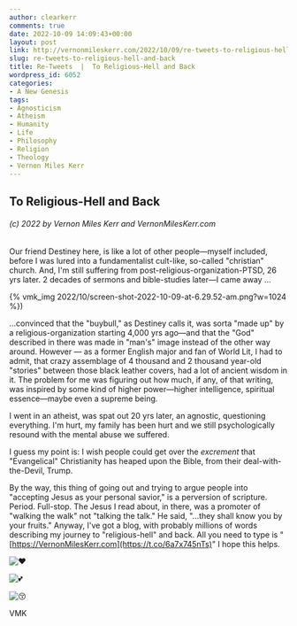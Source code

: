 ```yaml
---
author: clearkerr
comments: true
date: 2022-10-09 14:09:43+00:00
layout: post
link: http://vernonmileskerr.com/2022/10/09/re-tweets-to-religious-hell-and-back/
slug: re-tweets-to-religious-hell-and-back
title: Re-Tweets  |  To Religious-Hell and Back
wordpress_id: 6052
categories:
- A New Genesis
tags:
- Agnosticism
- Atheism
- Humanity
- Life
- Philosophy
- Religion
- Theology
- Vernon Miles Kerr
---
```





## To Religious-Hell and Back







###### (c) 2022 by Vernon Miles Kerr and VernonMilesKerr.com







Our friend Destiney here,  is like a lot of other people—myself included, before I was lured into a fundamentalist cult-like, so-called "christian" church.   And, I'm still suffering from post-religious-organization-PTSD,  26 yrs later.      2 decades of sermons and bible-studies later—I came away ...





{% vmk_img 2022/10/screen-shot-2022-10-09-at-6.29.52-am.png?w=1024 %})





...convinced that the "buybull," as Destiney calls it, was sorta "made up" by a religious-organization starting 4,000 yrs ago—and that the "God" described in there was made in "man's" image instead of the other way around. However — as a former English major and fan of World Lit, I had to admit, that crazy assemblage of 4 thousand and 2 thousand year-old "stories" between those black leather covers, had a lot of ancient wisdom in it. The problem for me was figuring out how much, if any, of that writing, was inspired by some kind of higher power—higher intelligence, spiritual essence—maybe even a supreme being. 







I went in an atheist, was spat out 20 yrs later, an agnostic, questioning everything. I'm hurt, my family has been hurt and we still psychologically resound with the mental abuse we suffered.







I guess my point is:  I wish people could get over the _excrement_ that "Evangelical" Christianity has heaped upon the Bible, from their deal-with-the-Devil, Trump. 







By the way, this thing of going out and trying to argue people into "accepting Jesus as your personal savior," is a perversion of scripture. Period. Full-stop. The Jesus I read about, in there, was a promoter of "walking the walk" not "talking the talk." He said, "...they shall know you by your fruits." Anyway, I've got a blog, with probably millions of words describing my journey to "religious-hell" and back.  All you need to type is "[https://VernonMilesKerr.com](https://t.co/6a7x745nTs)" I hope this helps.





![♥️](https://abs-0.twimg.com/emoji/v2/svg/2665.svg)



![💕](https://abs-0.twimg.com/emoji/v2/svg/1f495.svg)



![😚](https://abs-0.twimg.com/emoji/v2/svg/1f61a.svg)





VMK



